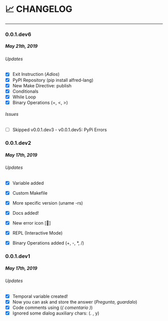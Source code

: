# :chart_with_upwards_trend: CHANGELOG
---
### 0.0.1.dev6
##### May 21th, 2019

###### Updates
- [x] Exit Instruction (*Adios*)
- [x] PyPI Repository (pip install alfred-lang)
- [x] New Make Directive: publish
- [x] Conditionals
- [x] While Loop
- [x] Binary Operations (=, <, >)

###### Issues
- [ ] Skipped v0.0.1.dev3 - v0.0.1.dev5: PyPi Errors

### 0.0.1.dev2
##### May 17th, 2019

###### Updates
- [x] Variable added
- [x] Custom Makefile
- [x] More specific version (uname -rs)
- [x] Docs added!
- [x] New error icon [🐛]
- [x] REPL (Interactive Mode)
- [x] Binary Operations added (+, -, \*, /)


### 0.0.1.dev1
##### May 17th, 2019

###### Updates
- [x] Temporal variable created!
- [x] Now you can ask and store the answer (*Pregunta*, *guardalo*)
- [x] Code comments using (*( comentario )*)
- [x] Ignored some dialog auxiliary chars: (. , y)
